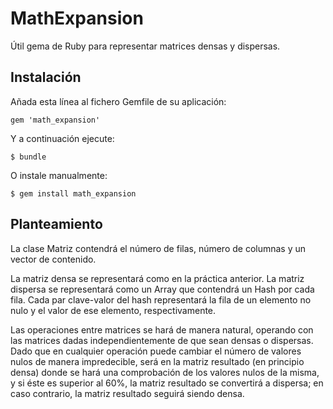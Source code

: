 # MathExpansion

Útil gema de Ruby para representar matrices densas y dispersas.

## Instalación

Añada esta línea al fichero Gemfile de su aplicación:

    gem 'math_expansion'

Y a continuación ejecute:

    $ bundle

O instale manualmente:

    $ gem install math_expansion

## Planteamiento

La clase Matriz contendrá el número de filas, número de columnas y un vector de contenido.

La matriz densa se representará como en la práctica anterior.
La matriz dispersa se representará como un Array que contendrá un Hash por cada fila. Cada par clave-valor del hash representará la fila de un elemento no nulo y el valor de ese elemento, respectivamente.

Las operaciones entre matrices se hará de manera natural, operando con las matrices dadas independientemente de que sean densas o dispersas. Dado que en cualquier operación puede cambiar el número de valores nulos de manera impredecible, será en la matriz resultado (en principio densa) donde se hará una comprobación de los valores nulos de la misma, y si éste es superior al 60%, la matriz resultado se convertirá a dispersa; en caso contrario, la matriz resultado seguirá siendo densa.
